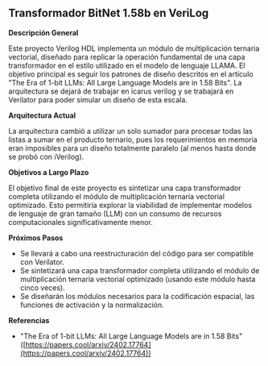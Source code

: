 ## Transformador BitNet 1.58b en VeriLog

**Descripción General**

Este proyecto Verilog HDL implementa un módulo de multiplicación ternaria vectorial, diseñado para replicar la operación fundamental de una capa transformador en el estilo utilizado en el modelo de lenguaje LLAMA. El objetivo principal es seguir los patrones de diseño descritos en el artículo "The Era of 1-bit LLMs: All Large Language Models are in 1.58 Bits". La arquitectura se dejará de trabajar en icarus verilog y se trabajará en Verilator para poder simular un diseño de esta escala.

**Arquitectura Actual**

La arquitectura cambió a utilizar un solo sumador para procesar todas las listas a sumar en el producto ternario, pues los requerimientos en memoria eran imposibles para un diseño totalmente paralelo (al menos hasta donde se probó con iVerilog).

**Objetivos a Largo Plazo**

El objetivo final de este proyecto es sintetizar una capa transformador completa utilizando el módulo de multiplicación ternaria vectorial optimizado. Esto permitiría explorar la viabilidad de implementar modelos de lenguaje de gran tamaño (LLM) con un consumo de recursos computacionales significativamente menor.

**Próximos Pasos**

* Se llevará a cabo una reestructuración del código para ser compatible con Verilator.
* Se sintetizará una capa transformador completa utilizando el módulo de multiplicación ternaria vectorial optimizado (usando este módulo hasta cinco veces).
* Se diseñarán los módulos necesarios para la codificación espacial, las funciones de activación y la normalización.

**Referencias**

* "The Era of 1-bit LLMs: All Large Language Models are in 1.58 Bits" ([https://papers.cool/arxiv/2402.17764](https://papers.cool/arxiv/2402.17764))

